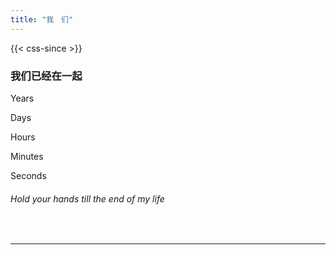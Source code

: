 ```yaml
---
title: "我　们"
---
```


{{< css-since >}}

### 我们已经在一起

<div id="clockdiv">
  <div>
    <p id="y2"></p>
    <div class="smalltext">Years</div>
  </div>
  <div>
    <p id="d2"></p>
    <div class="smalltext">Days</div>
  </div>
  <div>
    <p id="h2"></p>
    <div class="smalltext">Hours</div>
  </div>
  <div>
    <p id="i2"></p>
    <div class="smalltext">Minutes</div>
  </div>
  <div>
    <p id="s2"></p>
    <div class="smalltext">Seconds</div>
  </div>
</div>

###### Hold your hands till the end of my life


<br>

<hr>

<br>

<script>
  var countDownDate1 = new Date('2020-11-12T00:00:00').getTime();
  window.setInterval(function() {
    var distance1 = new Date().getTime() - countDownDate1;
    var year1 = Math.floor(distance1 / (1000 * 60 * 60 * 24 * 365));
    var days1 = Math.floor(distance1 / (1000 * 60 * 60 * 24) - 365);
    var hours1 = Math.floor((distance1 % (1000 * 60 * 60 * 24)) / (1000 * 60 * 60));
    var minutes1 = Math.floor((distance1 % (1000 * 60 * 60)) / (1000 * 60));
    var seconds1 = Math.floor((distance1 % (1000 * 60)) / 1000);
    document.getElementById("y2").innerHTML = year1;
    document.getElementById("d2").innerHTML = days1;
    document.getElementById("h2").innerHTML = hours1;
    document.getElementById("i2").innerHTML = minutes1;
    document.getElementById("s2").innerHTML = seconds1;
  }, 1000);
</script>

